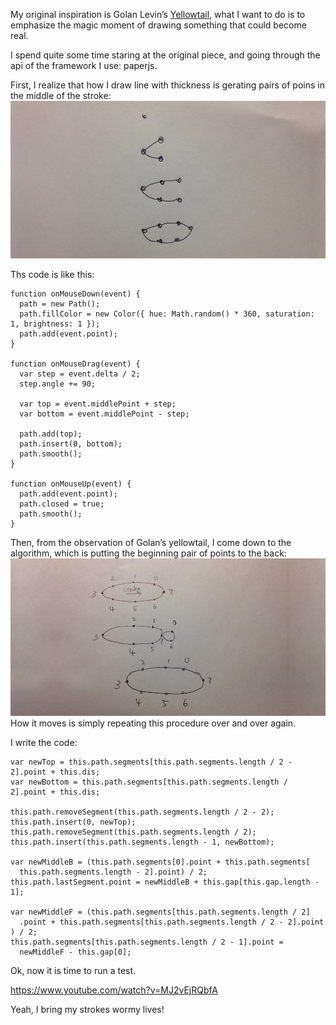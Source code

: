 My original inspiration is Golan Levin’s <a href="http://www.flong.com/projects/yellowtail/">Yellowtail</a>, what I want to do is to emphasize the magic moment of drawing something that could become real.

I spend quite some time staring at the original piece, and going through the api of the framework I use: paperjs.

First, I realize that how I draw line with thickness is gerating pairs of poins in the middle of the stroke:
![Points](../project_images/points.jpg?raw=true "Points")

Ths code is like this:
```
function onMouseDown(event) {
  path = new Path();
  path.fillColor = new Color({ hue: Math.random() * 360, saturation: 1, brightness: 1 });
  path.add(event.point);
}

function onMouseDrag(event) {
  var step = event.delta / 2;
  step.angle += 90;

  var top = event.middlePoint + step;
  var bottom = event.middlePoint - step;

  path.add(top);
  path.insert(0, bottom);
  path.smooth();
}

function onMouseUp(event) {
  path.add(event.point);
  path.closed = true;
  path.smooth();
}

```


Then, from the observation of Golan’s yellowtail,  I come down to the algorithm, which is putting the beginning pair of points to the back:
![Crawl](../project_images/crawl.jpg?raw=true "Crawl")
How it moves is simply repeating this procedure over and over again.

I write the code:
```
var newTop = this.path.segments[this.path.segments.length / 2 - 2].point + this.dis;
var newBottom = this.path.segments[this.path.segments.length / 2].point + this.dis;

this.path.removeSegment(this.path.segments.length / 2 - 2);
this.path.insert(0, newTop);
this.path.removeSegment(this.path.segments.length / 2);
this.path.insert(this.path.segments.length - 1, newBottom);

var newMiddleB = (this.path.segments[0].point + this.path.segments[
  this.path.segments.length - 2].point) / 2;
this.path.lastSegment.point = newMiddleB + this.gap[this.gap.length - 1];

var newMiddleF = (this.path.segments[this.path.segments.length / 2]
  .point + this.path.segments[this.path.segments.length / 2 - 2].point
) / 2;
this.path.segments[this.path.segments.length / 2 - 1].point =
  newMiddleF - this.gap[0];

```

Ok, now it is time to run a test.

https://www.youtube.com/watch?v=MJ2vEjRQbfA

Yeah, I bring my strokes wormy lives!
